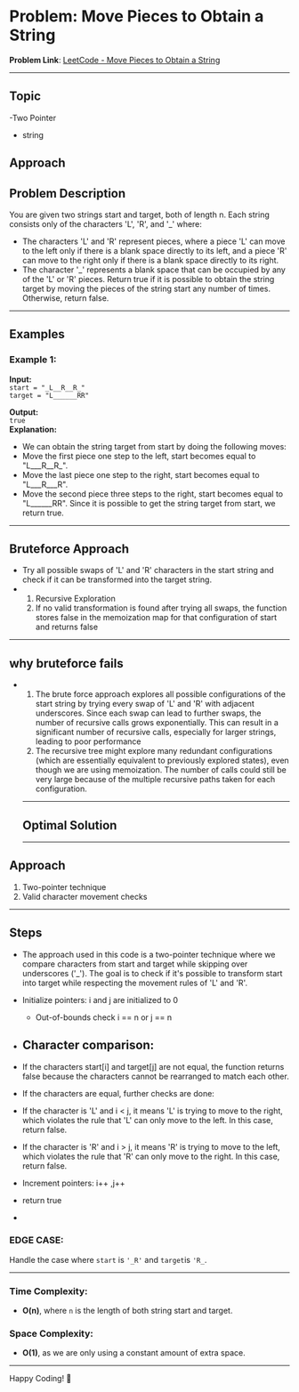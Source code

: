 # Problem: Move Pieces to Obtain a String
**Problem Link**: [LeetCode - Move Pieces to Obtain a String](https://leetcode.com/problems/move-pieces-to-obtain-a-string/description/?envType=daily-question&envId=2024-12-05)

---
## Topic 
-Two Pointer 
- string
## Approach  


## Problem Description  

You are given two strings start and target, both of length n. Each string consists only of the characters 'L', 'R', and '_' where:

- The characters 'L' and 'R' represent pieces, where a piece 'L' can move to the left only if there is a blank space directly to its left, and a piece 'R' can move to the right only if there is a blank space directly to its right.
- The character '_' represents a blank space that can be occupied by any of the 'L' or 'R' pieces.
Return true if it is possible to obtain the string target by moving the pieces of the string start any number of times. Otherwise, return false.

---

## Examples

### Example 1:
**Input:**  
`start = "_L__R__R_"`  
`target = "L______RR"`  

**Output:**  
`true`  
**Explanation:**  
- We can obtain the string target from start by doing the following moves:
- Move the first piece one step to the left, start becomes equal to "L___R__R_".
- Move the last piece one step to the right, start becomes equal to "L___R___R".
- Move the second piece three steps to the right, start becomes equal to "L______RR".
Since it is possible to get the string target from start, we return true.

---
## Bruteforce Approach
- Try all possible swaps of 'L' and 'R' characters in the start string and check if it can be transformed into the target string.
- 1. Recursive Exploration
  2. If no valid transformation is found after trying all swaps, the function stores false in the memoization map for that configuration of start and returns false
---
## why bruteforce fails 
- 1. The brute force approach explores all possible configurations of the start string by trying every swap of 'L' and 'R' with adjacent underscores. Since each swap can lead to further swaps, the number of recursive calls grows exponentially. This can result in a significant number of recursive calls, especially for larger strings, leading to poor performance
  2. The recursive tree might explore many redundant configurations (which are essentially equivalent to previously explored states), even though we are using memoization. The number of calls could still be very large because of the multiple recursive paths taken for each configuration.
  ---
  ## Optimal Solution
  ---

## Approach
1. Two-pointer technique
2. Valid character movement checks

---
## Steps  

- The approach used in this code is a two-pointer technique where we compare characters from start and target while skipping over underscores ('_'). The goal is to check if it's possible to transform start into target while respecting the movement rules of 'L' and 'R'.
- Initialize pointers: i and j are initialized to 0
  - Out-of-bounds check i == n or j == n
 - ## Character comparison:

- If the characters start[i] and target[j] are not equal, the function returns false because the characters cannot be rearranged to match each other.
- If the characters are equal, further checks are done:
- If the character is 'L' and i < j, it means 'L' is trying to move to the right, which violates the rule that 'L' can only move to the left. In this case, return false.
- If the character is 'R' and i > j, it means 'R' is trying to move to the left, which violates the rule that 'R' can only move to the right. In this case, return false.
- Increment pointers: i++ ,j++
- return true

-

### EDGE CASE: 
Handle the case where `start` is `'_R'` and `target`is `'R_`.

---

### Time Complexity:
- **O(n)**, where `n` is the length of both string start and target.

### Space Complexity:
- **O(1)**, as we are only using a constant amount of extra space.

---

Happy Coding! 🚀
